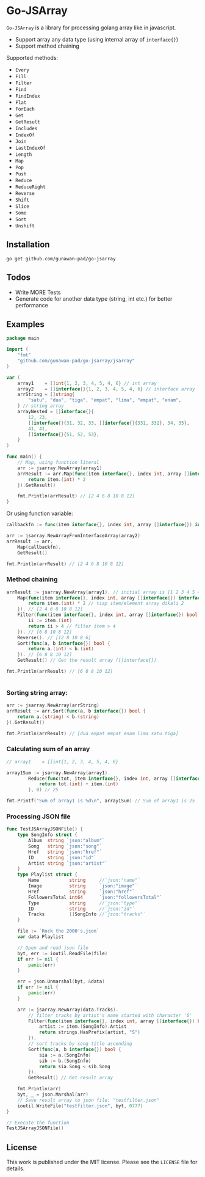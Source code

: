 # Go-JSArray

`Go-JSArray` is a library for processing golang array like in javascript.

  - Support array any data type (using internal array of `interface{}`)
  - Support method chaining

Supported methods:
- `Every`
- `Fill`
- `Filter`
- `Find`
- `FindIndex`
- `Flat`
- `ForEach`
- `Get`
- `GetResult`
- `Includes`
- `IndexOf`
- `Join`
- `LastIndexOf`
- `Length`
- `Map`
- `Pop`
- `Push`
- `Reduce`
- `ReduceRight`
- `Reverse`
- `Shift`
- `Slice`
- `Some`
- `Sort`
- `Unshift`

## Installation
```
go get github.com/gunawan-pad/go-jsarray
```

## Todos

 - Write MORE Tests
 - Generate code for another data type (string, int etc.) for better performance
 
## Examples

```go
package main

import (
    "fmt"
    "github.com/gunawan-pad/go-jsarray/jsarray"
)

var (
	array1    = []int{1, 2, 3, 4, 5, 4, 6} // int array
	array2    = []interface{}{1, 2, 3, 4, 5, 4, 6} // interface array
	arrString = []string{
		"satu", "dua", "tiga", "empat", "lima", "empat", "enam",
	} // string array
	arrayNested = []interface{}{
		12, 23,
		[]interface{}{31, 32, 33, []interface{}{331, 332}, 34, 35},
		41, 41,
		[]interface{}{51, 52, 53},
	}
)

func main() {
	// Map, using function literal
	arr := jsarray.NewArray(array1)
	arrResult := arr.Map(func(item interface{}, index int, array []interface{}) interface{} {
		return item.(int) * 2
	}).GetResult()

	fmt.Println(arrResult) // [2 4 6 8 10 8 12]
}

```

Or using function variable:

```go
callbackfn := func(item interface{}, index int, array []interface{}) interface{} { return item.(int) * 2 }

arr := jsarray.NewArrayFromInterfaceArray(array2)
arrResult := arr.
    Map(callbackfn).
    GetResult()

fmt.Println(arrResult) // [2 4 6 8 10 8 12]
```

### Method chaining

```go
arrResult := jsarray.NewArray(array1). // initial array is [1 2 3 4 5 4 6]
	Map(func(item interface{}, index int, array []interface{}) interface{} {
		return item.(int) * 2 // tiap item/element array dikali 2
	}). // [2 4 6 8 10 8 12]
	Filter(func(item interface{}, index int, array []interface{}) bool {
		ii := item.(int)
		return ii > 4 // filter item > 4
	}). // [6 8 10 8 12]
	Reverse(). // [12 8 10 8 6]
	Sort(func(a, b interface{}) bool {
		return a.(int) < b.(int)
	}). // [6 8 8 10 12]
	GetResult() // Get the result array ([]interface{})

fmt.Println(arrResult) // [6 8 8 10 12]
    
```

### Sorting string array:

```go
arr := jsarray.NewArray(arrString)
arrResult := arr.Sort(func(a, b interface{}) bool {
    return a.(string) < b.(string)
}).GetResult()

fmt.Println(arrResult) // [dua empat empat enam lima satu tiga]

```

### Calculating sum of an array 
```go
// array1    = []int{1, 2, 3, 4, 5, 4, 6} 

array1Sum := jsarray.NewArray(array1).
		Reduce(func(tot, item interface{}, index int, array []interface{}) interface{} {
			return tot.(int) + item.(int)
		}, 0) // 25

fmt.Printf("Sum of array1 is %d\n", array1Sum) // Sum of array1 is 25
```

### Processing JSON file

```go
func TestJSArrayJSONFile() {
	type SongInfo struct {
		Album  string `json:"album"`
		Song   string `json:"song"`
		Href   string `json:"href"`
		ID     string `json:"id"`
		Artist string `json:"artist"`
	}
	type Playlist struct {
		Name           string     //`json:"name"`
		Image          string     `json:"image"`
		Href           string     `json:"href"`
		FollowersTotal int64      `json:"followersTotal"`
		Type           string     //`json:"type"`
		ID             string     //`json:"id"`
		Tracks         []SongInfo //`json:"tracks"`
	}

	file := `Rock the 2000's.json`
	var data Playlist

	// Open and read json file
	byt, err := ioutil.ReadFile(file)
	if err != nil {
		panic(err)
	}

	err = json.Unmarshal(byt, &data)
	if err != nil {
		panic(err)
	}

	arr := jsarray.NewArray(data.Tracks).
		// filter tracks by artist's name started with character 'S'
		Filter(func(item interface{}, index int, array []interface{}) bool {
			artist := item.(SongInfo).Artist
			return strings.HasPrefix(artist, "S")
		}).
		// sort tracks by song title ascending
		Sort(func(a, b interface{}) bool {
			sia := a.(SongInfo)
			sib := b.(SongInfo)
			return sia.Song < sib.Song
		}).
		GetResult() // Get result array

	fmt.Println(arr)
	byt, _ = json.Marshal(arr)
	// Save result array to json file: "testfilter.json"
	ioutil.WriteFile("testfilter.json", byt, 0777)
}

// Execute the function
TestJSArrayJSONFile()
```

## License
This work is published under the MIT license.
Please see the `LICENSE` file for details.

